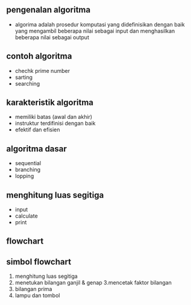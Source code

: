 ## pengenalan algoritma 

- algorima adalah prosedur komputasi yang didefinisikan dengan baik yang mengambil beberapa nilai sebagai input dan menghasilkan beberapa nilai sebagai output

## contoh algoritma 
- chechk prime number 
- sarting 
- searching 

## karakteristik algoritma 
- memiliki batas (awal dan akhir)
- instruktur terdifinisi dengan baik 
- efektif dan efisien
 
## algoritma dasar 
- sequential
- branching 
- lopping

## menghitung luas segitiga 
- input 
- calculate 
- print 

## flowchart
## simbol flowchart

1. menghitung luas segitiga
2. menetukan bilangan ganjil & genap
3.mencetak faktor bilangan 
4. bilangan prima
5. lampu dan tombol

